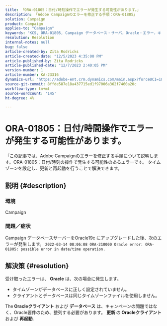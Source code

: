 ```yaml
---
title: 「ORA-01805：日付/時刻操作でエラーが発生する可能性があります。」
description: 「Adobe Campaignのエラーを修正する手順：ORA-01805」
solution: Campaign
product: Campaign
applies-to: "Campaign"
keywords: "KCS, ORA-01805, Campaign データベース・サーバ，Oracle・エラー，キャンペーン"
resolution: Resolution
internal-notes: null
bug: false
article-created-by: Zita Rodricks
article-created-date: "12/5/2023 4:35:00 PM"
article-published-by: Zita Rodricks
article-published-date: "12/7/2023 2:40:05 PM"
version-number: 1
article-number: KA-23316
dynamics-url: "https://adobe-ent.crm.dynamics.com/main.aspx?forceUCI=1&pagetype=entityrecord&etn=knowledgearticle&id=6e5fe63a-8c93-ee11-be37-6045bd0061cb"
source-git-commit: 8ffde587e18a437715ed1f97006a362f7460a20c
workflow-type: tm+mt
source-wordcount: '145'
ht-degree: 4%

---
```


# ORA-01805：日付/時間操作でエラーが発生する可能性があります。


「この記事では、Adobe Campaignのエラーを修正する手順について説明します。ORA-01805：日付/時刻の操作で発生する可能性のあるエラーです。 タイムゾーンを設定し、更新と再起動を行うことで解決できます。

## 説明 {#description}


### <b>環境</b>

Campaign



### <b>問題／症状</b>

Campaign データベースサーバーをOracle19c にアップグレードした後、次のエラーが発生します。 `2022-03-14 08:06:08 ORA-210000 Oracle error: ORA-01805: possible error in date/time operation.`


## 解決策 {#resolution}


受け取ったエラーは、 <b>Oracle</b> は、次の場合に発生します。

- タイムゾーンがデータベースに正しく設定されていません。
- クライアントとデータベースは同じタイムゾーンファイルを使用しません。


The<b> Oracleクライアント</b> および <b>データベース</b> は、キャンペーンの問題ではなく、Oracle要件のため、整列する必要があります。 <b>更新 </b>の<b> Oracleクライアント</b> および <b>再起動</b>.
